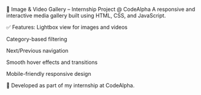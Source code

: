 🎨 Image & Video Gallery – Internship Project @ CodeAlpha
A responsive and interactive media gallery built using HTML, CSS, and JavaScript.

✅ Features:
Lightbox view for images and videos

Category-based filtering

Next/Previous navigation

Smooth hover effects and transitions

Mobile-friendly responsive design

🔗 Developed as part of my internship at CodeAlpha.
